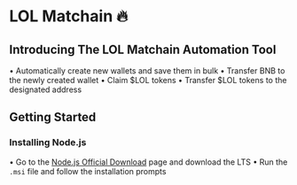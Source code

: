 # LOL Matchain :fire:

## Introducing The LOL Matchain Automation Tool
• Automatically create new wallets and save them in bulk
• Transfer BNB to the newly created wallet
• Claim $LOL tokens
• Transfer $LOL tokens to the designated address

## Getting Started
### Installing Node.js
• Go to the [Node.js Official Download](https://nodejs.org/en) page and download the LTS 
• Run the `.msi` file and follow the installation prompts 
